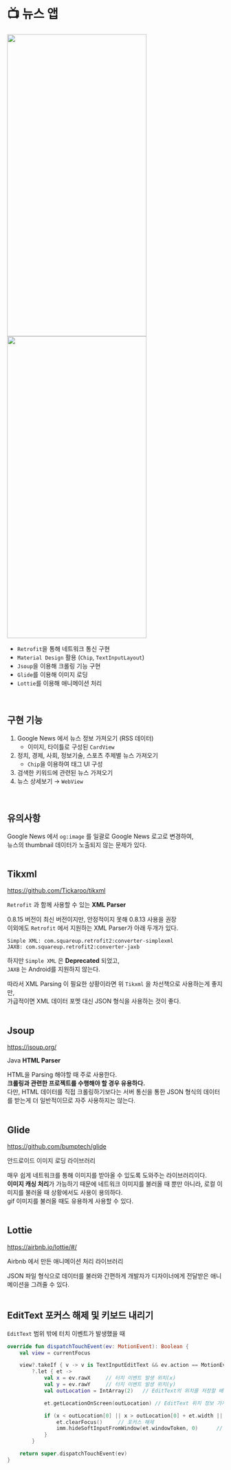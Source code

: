 # 📺 뉴스 앱 
<img src="https://user-images.githubusercontent.com/79048895/226814175-3f4d6c44-3744-4600-90d8-2d7a68908806.gif" width="324" height="702" /> 
<img src="https://user-images.githubusercontent.com/79048895/226814165-9fdb1b0d-da62-4c21-8e24-0c83a7a05caa.gif" width="324" height="702" />

- `Retrofit`을 통해 네트워크 통신 구현
- `Material Design` 활용 (`Chip`, `TextInputLayout`)
- `Jsoup`을 이용해 크롤링 기능 구현
- `Glide`를 이용해 이미지 로딩
- `Lottie`를 이용해 애니메이션 처리
<br>

## 구현 기능

1. Google News 에서 뉴스 정보 가져오기 (RSS 데이터)
    - 이미지, 타이틀로 구성된 `CardView`
3. 정치, 경제, 사회, 정보기술, 스포츠 주제별 뉴스 가져오기
    - `Chip`을 이용하여 태그 UI 구성
5. 검색한 키워드에 관련된 뉴스 가져오기
6. 뉴스 상세보기 → `WebView`
<br>

## 유의사항
Google News 에서 `og:image` 를 일괄로 Google News 로고로 변경하여,  
뉴스의 thumbnail 데이터가 노출되지 않는 문제가 있다.  
<br>

## Tikxml
https://github.com/Tickaroo/tikxml  

`Retrofit` 과 함께 사용할 수 있는 **XML Parser**  

0.8.15 버전이 최신 버전이지만, 안정적이지 못해 0.8.13 사용을 권장  
이외에도 `Retrofit` 에서 지원하는 XML Parser가 아래 두개가 있다.
```
Simple XML: com.squareup.retrofit2:converter-simplexml
JAXB: com.squareup.retrofit2:converter-jaxb
```
하지만 `Simple XML` 은 **Deprecated** 되었고,  
`JAXB` 는 Android를 지원하지 않는다.  

따라서 XML Parsing 이 필요한 상황이라면 위 `Tikxml` 을 차선책으로 사용하는게 좋지만,  
가급적이면 XML 데이터 포멧 대신 JSON 형식을 사용하는 것이 좋다.  
<br>

## Jsoup
https://jsoup.org/  

Java **HTML Parser**  

HTML을 Parsing 해야할 때 주로 사용한다.  
**크롤링과 관련한 프로젝트를 수행해야 할 경우 유용하다.**  
다만, HTML 데이터를 직접 크롤링하기보다는 서버 통신을 통한 JSON 형식의 데이터를 받는게 더 일반적이므로 자주 사용하지는 않는다.  
<br>

## Glide
https://github.com/bumptech/glide  

안드로이드 이미지 로딩 라이브러리  

매우 쉽게 네트워크를 통해 이미지를 받아올 수 있도록 도와주는 라이브러리이다.  
**이미지 캐싱 처리**가 가능하기 때문에 네트워크 이미지를 불러올 때 뿐만 아니라, 로컬 이미지를 불러올 때 상황에서도 사용이 용의하다.  
gif 이미지를 불러올 때도 유용하게 사용할 수 있다.  
<br>

## Lottie
https://airbnb.io/lottie/#/  

Airbnb 에서 만든 애니메이션 처리 라이브러리  

JSON 파일 형식으로 데이터를 불러와 간편하게 개발자가 디자이너에게 전달받은 애니메이션을 그려줄 수 있다.  
<br>

## EditText 포커스 해제 및 키보드 내리기
`EditText` 범위 밖에 터치 이벤트가 발생했을 때
```Kotlin
override fun dispatchTouchEvent(ev: MotionEvent): Boolean {
    val view = currentFocus

    view?.takeIf { v -> v is TextInputEditText && ev.action == MotionEvent.ACTION_UP }
        ?.let { et ->
            val x = ev.rawX     // 터치 이벤트 발생 위치(x)
            val y = ev.rawY     // 터치 이벤트 발생 위치(y)
            val outLocation = IntArray(2)   // EditText의 위치를 저장할 배열

            et.getLocationOnScreen(outLocation) // EditText 위치 정보 가져오기

            if (x < outLocation[0] || x > outLocation[0] + et.width || y < outLocation[1] || y > outLocation[1] + et.height) {
                et.clearFocus()     // 포커스 해제
                imm.hideSoftInputFromWindow(et.windowToken, 0)      // 키보드 내리기
            }
        }

    return super.dispatchTouchEvent(ev)
}
```


